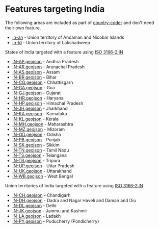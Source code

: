 # Features targeting India

The following areas are included as part of [country-coder](https://github.com/rapideditor/country-coder) and don't need their own feature.

- [in-an](https://location-conflation.com/?locationSet=%7B%22include%22%3A%5B%22in-an%22%5D%7D&referrer=nsi) - Union territory of Andaman and Nicobar Islands
- [in-ld](https://location-conflation.com/?locationSet=%7B%22include%22%3A%5B%22in-ld%22%5D%7D&referrer=nsi) - Union territory of Lakshadweep

States of India targeted with a feature using [ISO 3166-2:IN](https://en.wikipedia.org/wiki/ISO_3166-2:IN)

- [IN-AP.geojson](https://location-conflation.com/?locationSet=%7B%22include%22%3A%5B%22in-ap.geojson%22%5D%7D&referrer=nsi) - Andhra Pradesh
- [IN-AR.geojson](https://location-conflation.com/?locationSet=%7B%22include%22%3A%5B%22in-ar.geojson%22%5D%7D&referrer=nsi) - Arunachal Pradesh
- [IN-AS.geojson](https://location-conflation.com/?locationSet=%7B%22include%22%3A%5B%22in-as.geojson%22%5D%7D&referrer=nsi) - Assam
- [IN-BR.geojson](https://location-conflation.com/?locationSet=%7B%22include%22%3A%5B%22in-br.geojson%22%5D%7D&referrer=nsi) - Bihar
- [IN-CG.geojson](https://location-conflation.com/?locationSet=%7B%22include%22%3A%5B%22in-cg.geojson%22%5D%7D&referrer=nsi) - Chhattisgarh
- [IN-GA.geojson](https://location-conflation.com/?locationSet=%7B%22include%22%3A%5B%22in-ga.geojson%22%5D%7D&referrer=nsi) - Goa
- [IN-GJ.geojson](https://location-conflation.com/?locationSet=%7B%22include%22%3A%5B%22in-gj.geojson%22%5D%7D&referrer=nsi) - Gujarat
- [IN-HR.geojson](https://location-conflation.com/?locationSet=%7B%22include%22%3A%5B%22in-hr.geojson%22%5D%7D&referrer=nsi) - Haryana
- [IN-HP.geojson](https://location-conflation.com/?locationSet=%7B%22include%22%3A%5B%22in-hp.geojson%22%5D%7D&referrer=nsi) - Himachal Pradesh
- [IN-JH.geojson](https://location-conflation.com/?locationSet=%7B%22include%22%3A%5B%22in-jh.geojson%22%5D%7D&referrer=nsi) - Jharkhand
- [IN-KA.geojson](https://location-conflation.com/?locationSet=%7B%22include%22%3A%5B%22in-ka.geojson%22%5D%7D&referrer=nsi) - Karnataka
- [IN-KL.geojson](https://location-conflation.com/?locationSet=%7B%22include%22%3A%5B%22in-kl.geojson%22%5D%7D&referrer=nsi) - Kerala
- [IN-MH.geojson](https://location-conflation.com/?locationSet=%7B%22include%22%3A%5B%22in-mh.geojson%22%5D%7D&referrer=nsi) - Maharashtra
- [IN-MZ.geojson](https://location-conflation.com/?locationSet=%7B%22include%22%3A%5B%22in-mz.geojson%22%5D%7D&referrer=nsi) - Mizoram
- [IN-OD.geojson](https://location-conflation.com/?locationSet=%7B%22include%22%3A%5B%22in-od.geojson%22%5D%7D&referrer=nsi) - Odisha
- [IN-PB.geojson](https://location-conflation.com/?locationSet=%7B%22include%22%3A%5B%22in-pb.geojson%22%5D%7D&referrer=nsi) - Punjab
- [IN-SK.geojson](https://location-conflation.com/?locationSet=%7B%22include%22%3A%5B%22in-sk.geojson%22%5D%7D&referrer=nsi) - Sikkim
- [IN-TN.geojson](https://location-conflation.com/?locationSet=%7B%22include%22%3A%5B%22in-tn.geojson%22%5D%7D&referrer=nsi) - Tamil Nadu
- [IN-TS.geojson](https://location-conflation.com/?locationSet=%7B%22include%22%3A%5B%22in-ts.geojson%22%5D%7D&referrer=nsi) - Telangana
- [IN-TR.geojson](https://location-conflation.com/?locationSet=%7B%22include%22%3A%5B%22in-tr.geojson%22%5D%7D&referrer=nsi) - Tripura
- [IN-UP.geojson](https://location-conflation.com/?locationSet=%7B%22include%22%3A%5B%22in-up.geojson%22%5D%7D&referrer=nsi) - Uttar Pradesh
- [IN-UK.geojson](https://location-conflation.com/?locationSet=%7B%22include%22%3A%5B%22in-uk.geojson%22%5D%7D&referrer=nsi) - Uttarakhand
- [IN-WB.geojson](https://location-conflation.com/?locationSet=%7B%22include%22%3A%5B%22in-wb.geojson%22%5D%7D&referrer=nsi) - West Bengal

Union territories of India targeted with a feature using [ISO 3166-2:IN](https://en.wikipedia.org/wiki/ISO_3166-2:IN)

- [IN-CH.geojson](https://location-conflation.com/?locationSet=%7B%22include%22%3A%5B%22in-ch.geojson%22%5D%7D&referrer=nsi) - Chandigarh
- [IN-DH.geojson](https://location-conflation.com/?locationSet=%7B%22include%22%3A%5B%22in-dh.geojson%22%5D%7D&referrer=nsi) - Dadra and Nagar Haveli and Daman and Diu
- [IN-DL.geojson](https://location-conflation.com/?locationSet=%7B%22include%22%3A%5B%22in-dl.geojson%22%5D%7D&referrer=nsi) - Delhi
- [IN-JK.geojson](https://location-conflation.com/?locationSet=%7B%22include%22%3A%5B%22in-jk.geojson%22%5D%7D&referrer=nsi) - Jammu and Kashmir
- [IN-LA.geojson](https://location-conflation.com/?locationSet=%7B%22include%22%3A%5B%22in-la.geojson%22%5D%7D&referrer=nsi) - Ladakh
- [IN-PY.geojson](https://location-conflation.com/?locationSet=%7B%22include%22%3A%5B%22in-py.geojson%22%5D%7D&referrer=nsi) - Puducherry (Pondicherry)
